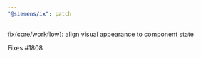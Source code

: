 ```yaml
---
"@siemens/ix": patch
---
```


fix(core/workflow): align visual appearance to component state

Fixes #1808
